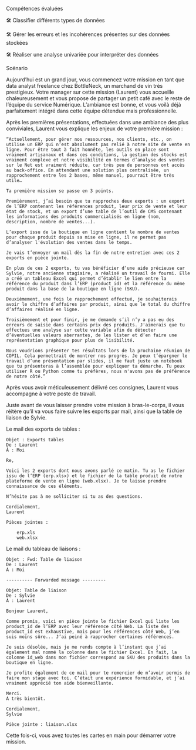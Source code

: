 Compétences évaluées

🛠	Classifier différents types de données

🛠	Gérer les erreurs et les incohérences présentes sur des données stockées

🛠	Réaliser une analyse univariée pour interpréter des données


Scénario

Aujourd’hui est un grand jour, vous commencez votre mission en tant que data analyst freelance chez BottleNeck, un marchand de vin très prestigieux. Votre manager sur cette mission (Laurent) vous accueille chaleureusement et vous propose de partager un petit café avec le reste de l’équipe du service Numérique. L’ambiance est bonne, et vous voilà déjà parfaitement intégré dans cette équipe détendue mais professionnelle.

Après les premières présentations, effectuées dans une ambiance des plus conviviales, Laurent vous explique les enjeux de votre première mission :

 

    “Actuellement, pour gérer nos ressources, nos clients, etc., on utilise un ERP qui n’est absolument pas relié à notre site de vente en ligne. Pour être tout à fait honnête, les outils en place sont vraiment artisanaux et dans ces conditions, la gestion des stocks est vraiment complexe et notre visibilité en termes d’analyse des ventes sur le Net est vraiment réduite, car très peu de personnes ont accès au back-office. En attendant une solution plus centralisée, un rapprochement entre les 2 bases, même manuel, pourrait être très utile…

    Ta première mission se passe en 3 points.

    Premièrement, j’ai besoin que tu rapproches deux exports : un export de l’ERP contenant les références produit, leur prix de vente et leur état de stock, et un export d’une table de l’outil de CMS contenant les informations des produits commercialisés en ligne (nom, description, nombre de ventes...).

    L’export issu de la boutique en ligne contient le nombre de ventes pour chaque produit depuis sa mise en ligne, il ne permet pas d’analyser l'évolution des ventes dans le temps.

    Je vais t’envoyer un mail dès la fin de notre entretien avec ces 2 exports en pièce jointe.

    En plus de ces 2 exports, tu vas bénéficier d’une aide précieuse car Sylvie, notre ancienne stagiaire, a réalisé un travail de fourmi. Elle a créé un tableau Excel qui permet d’établir le lien entre la référence du produit dans l’ERP (product_id) et la référence du même produit dans la base de la boutique en ligne (SKU). 

    Deuxièmement, une fois le rapprochement effectué, je souhaiterais avoir le chiffre d’affaires par produit, ainsi que le total du chiffre d’affaires réalisé en ligne.

    Troisièmement et pour finir, je me demande s’il n’y a pas eu des erreurs de saisie dans certains prix des produits. J'aimerais que tu effectues une analyse sur cette variable afin de détecter d’éventuelles valeurs aberrantes, de les lister et d’en faire une représentation graphique pour plus de lisibilité.

    Nous voudrions présenter tes résultats lors de la prochaine réunion de COPIL. Cela permettrait de montrer nos progrès. Je peux t’épargner le travail d’une présentation par slides, il me faut juste un notebook que tu présenteras à l’assemblée pour expliquer ta démarche. Tu peux utiliser R ou Python comme tu préfères, nous n'avons pas de préférence de notre côté.”

 

Après vous avoir méticuleusement délivré ces consignes, Laurent vous accompagne à votre poste de travail.

Juste avant de vous laisser prendre votre mission à bras-le-corps, il vous réitère qu’il va vous faire suivre les exports par mail, ainsi que la table de liaison de Sylvie.

Le mail des exports de tables : 

 

    Objet : Exports tables
    De : Laurent
    À : Moi

    Re,

    Voici les 2 exports dont nous avons parlé ce matin. Tu as le fichier issu de l’ERP (erp.xlsx) et le fichier de la table produit de notre plateforme de vente en ligne (web.xlsx). Je te laisse prendre connaissance de ces éléments.

    N’hésite pas à me solliciter si tu as des questions.

    Cordialement,
    Laurent

    Pièces jointes : 

        erp.xls
        web.xlsx

 

Le mail du tableau de liaisons :

 

    Objet : Fwd: Table de liaison
    De : Laurent
    À : Moi

    ---------- Forwarded message ---------

    Objet: Table de liaison
    De : Sylvie
    À : Laurent

    Bonjour Laurent,

    Comme promis, voici en pièce jointe le fichier Excel qui liste les product_id de l’ERP avec leur référence côté Web. La liste des product_id est exhaustive, mais pour les références côté Web, j’en suis moins sûre... J’ai peiné à rapprocher certaines références.

    Je suis désolée, mais je me rends compte à l’instant que j’ai également mal nommé la colonne dans le fichier Excel. En fait, la colonne id_web dans mon fichier correspond au SKU des produits dans la boutique en ligne.

    Je profite également de ce mail pour te remercier de m’avoir permis de faire mon stage avec toi. C’était une expérience formidable, et j’ai vraiment apprécié ton aide bienveillante.

    Merci.
    À très bientôt.

    Cordialement,
    Sylvie

    Pièce jointe : liaison.xlsx

 

Cette fois-ci, vous avez toutes les cartes en main pour démarrer votre mission.


